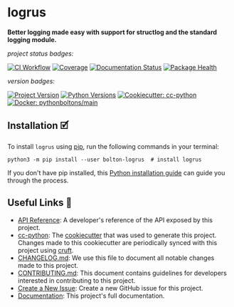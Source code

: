 # logrus

**Better logging made easy with support for structlog and the standard logging module.**

_project status badges:_

[![CI Workflow](https://github.com/python-boltons/logrus/actions/workflows/ci.yml/badge.svg)](https://github.com/python-boltons/logrus/actions/workflows/ci.yml)
[![Coverage](https://codecov.io/gh/python-boltons/logrus/branch/master/graph/badge.svg)](https://codecov.io/gh/python-boltons/logrus)
[![Documentation Status](https://readthedocs.org/projects/bolton-logrus/badge/?version=latest)](https://bolton-logrus.readthedocs.io/en/latest/?badge=latest)
[![Package Health](https://snyk.io/advisor/python/bolton-logrus/badge.svg)](https://snyk.io/advisor/python/bolton-logrus)

_version badges:_

[![Project Version](https://img.shields.io/pypi/v/bolton-logrus)](https://pypi.org/project/bolton-logrus/)
[![Python Versions](https://img.shields.io/pypi/pyversions/bolton-logrus)](https://pypi.org/project/bolton-logrus/)
[![Cookiecutter: cc-python](https://img.shields.io/static/v1?label=cc-python&message=2024.01.16-1&color=d4aa00&logo=cookiecutter&logoColor=d4aa00)](https://github.com/python-boltons/cc-python)
[![Docker: pythonboltons/main](https://img.shields.io/static/v1?label=pythonboltons%20%2F%20main&message=2021.12.22&color=8ec4ad&logo=docker&logoColor=8ec4ad)](https://github.com/python-boltons/docker-python)


## Installation 🗹

To install `logrus` using [pip][9], run the following
commands in your terminal:

``` shell
python3 -m pip install --user bolton-logrus  # install logrus
```

If you don't have pip installed, this [Python installation guide][10] can guide
you through the process.

<!-- [[[[[kooky.cog
from pathlib import Path

lines = Path("./docs/design/design.md").read_text().split("\n")
if any(L.strip() for L in lines):
    fixed_lines = [L.replace("(.", "(./docs/design") if L.startswith("![") else L for L in lines]
    print("## Design Diagrams\n")
    print("\n".join(fixed_lines))
]]]]] -->
<!-- [[[[[end]]]]] -->


## Useful Links 🔗

* [API Reference][3]: A developer's reference of the API exposed by this
  project.
* [cc-python][4]: The [cookiecutter][5] that was used to generate this project.
  Changes made to this cookiecutter are periodically synced with this project
  using [cruft][12].
* [CHANGELOG.md][2]: We use this file to document all notable changes made to
  this project.
* [CONTRIBUTING.md][7]: This document contains guidelines for developers
  interested in contributing to this project.
* [Create a New Issue][13]: Create a new GitHub issue for this project.
* [Documentation][1]: This project's full documentation.


[1]: https://bolton-logrus.readthedocs.io/en/latest
[2]: https://github.com/python-boltons/logrus/blob/master/CHANGELOG.md
[3]: https://bolton-logrus.readthedocs.io/en/latest/modules.html
[4]: https://github.com/python-boltons/cc-python
[5]: https://github.com/cookiecutter/cookiecutter
[6]: https://docs.readthedocs.io/en/stable/
[7]: https://github.com/python-boltons/logrus/blob/master/CONTRIBUTING.md
[8]: https://github.com/python-boltons/logrus
[9]: https://pip.pypa.io
[10]: http://docs.python-guide.org/en/latest/starting/installation/
[11]: https://github.com/pypa/pipx
[12]: https://github.com/cruft/cruft
[13]: https://github.com/python-boltons/logrus/issues/new/choose
